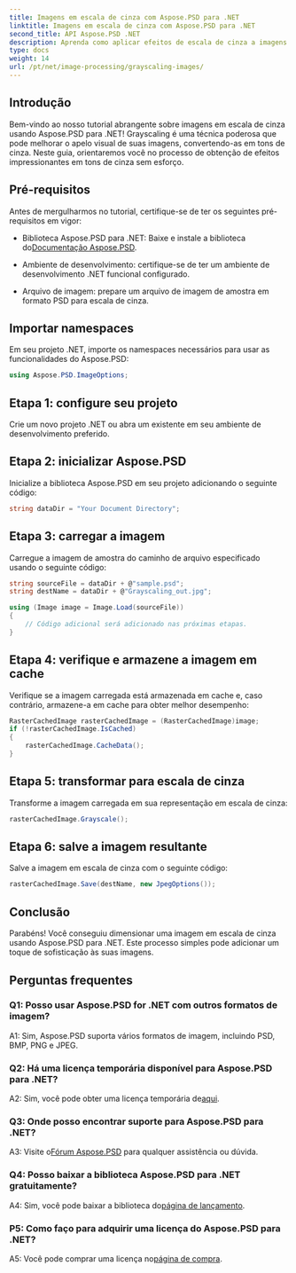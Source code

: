 ```yaml
---
title: Imagens em escala de cinza com Aspose.PSD para .NET
linktitle: Imagens em escala de cinza com Aspose.PSD para .NET
second_title: API Aspose.PSD .NET
description: Aprenda como aplicar efeitos de escala de cinza a imagens sem esforço usando Aspose.PSD para .NET.
type: docs
weight: 14
url: /pt/net/image-processing/grayscaling-images/
---
```

## Introdução

Bem-vindo ao nosso tutorial abrangente sobre imagens em escala de cinza usando Aspose.PSD para .NET! Grayscaling é uma técnica poderosa que pode melhorar o apelo visual de suas imagens, convertendo-as em tons de cinza. Neste guia, orientaremos você no processo de obtenção de efeitos impressionantes em tons de cinza sem esforço.

## Pré-requisitos

Antes de mergulharmos no tutorial, certifique-se de ter os seguintes pré-requisitos em vigor:

-  Biblioteca Aspose.PSD para .NET: Baixe e instale a biblioteca do[Documentação Aspose.PSD](https://reference.aspose.com/psd/net/).

- Ambiente de desenvolvimento: certifique-se de ter um ambiente de desenvolvimento .NET funcional configurado.

- Arquivo de imagem: prepare um arquivo de imagem de amostra em formato PSD para escala de cinza.

## Importar namespaces

Em seu projeto .NET, importe os namespaces necessários para usar as funcionalidades do Aspose.PSD:

```csharp
using Aspose.PSD.ImageOptions;
```

## Etapa 1: configure seu projeto

Crie um novo projeto .NET ou abra um existente em seu ambiente de desenvolvimento preferido.

## Etapa 2: inicializar Aspose.PSD

Inicialize a biblioteca Aspose.PSD em seu projeto adicionando o seguinte código:

```csharp
string dataDir = "Your Document Directory";
```

## Etapa 3: carregar a imagem

Carregue a imagem de amostra do caminho de arquivo especificado usando o seguinte código:

```csharp
string sourceFile = dataDir + @"sample.psd";
string destName = dataDir + @"Grayscaling_out.jpg";

using (Image image = Image.Load(sourceFile))
{
    // Código adicional será adicionado nas próximas etapas.
}
```

## Etapa 4: verifique e armazene a imagem em cache

Verifique se a imagem carregada está armazenada em cache e, caso contrário, armazene-a em cache para obter melhor desempenho:

```csharp
RasterCachedImage rasterCachedImage = (RasterCachedImage)image;
if (!rasterCachedImage.IsCached)
{
    rasterCachedImage.CacheData();
}
```

## Etapa 5: transformar para escala de cinza

Transforme a imagem carregada em sua representação em escala de cinza:

```csharp
rasterCachedImage.Grayscale();
```

## Etapa 6: salve a imagem resultante

Salve a imagem em escala de cinza com o seguinte código:

```csharp
rasterCachedImage.Save(destName, new JpegOptions());
```

## Conclusão

Parabéns! Você conseguiu dimensionar uma imagem em escala de cinza usando Aspose.PSD para .NET. Este processo simples pode adicionar um toque de sofisticação às suas imagens.

## Perguntas frequentes

### Q1: Posso usar Aspose.PSD for .NET com outros formatos de imagem?

A1: Sim, Aspose.PSD suporta vários formatos de imagem, incluindo PSD, BMP, PNG e JPEG.

### Q2: Há uma licença temporária disponível para Aspose.PSD para .NET?

 A2: Sim, você pode obter uma licença temporária de[aqui](https://purchase.aspose.com/temporary-license/).

### Q3: Onde posso encontrar suporte para Aspose.PSD para .NET?

 A3: Visite o[Fórum Aspose.PSD](https://forum.aspose.com/c/psd/34) para qualquer assistência ou dúvida.

### Q4: Posso baixar a biblioteca Aspose.PSD para .NET gratuitamente?

 A4: Sim, você pode baixar a biblioteca do[página de lançamento](https://releases.aspose.com/psd/net/).

### P5: Como faço para adquirir uma licença do Aspose.PSD para .NET?

 A5: Você pode comprar uma licença no[página de compra](https://purchase.aspose.com/buy).